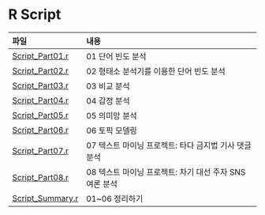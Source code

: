 # R Script

파일           | 내용
:------------- |:-------------
[Script_Part01.r](https://github.com/youngwoos/Doit_textmining/blob/main/Script/Script_Part01.r) | 01 단어 빈도 분석
[Script_Part02.r](https://github.com/youngwoos/Doit_textmining/blob/main/Script/Script_Part02.r) | 02 형태소 분석기를 이용한 단어 빈도 분석
[Script_Part03.r](https://github.com/youngwoos/Doit_textmining/blob/main/Script/Script_Part03.r) | 03 비교 분석
[Script_Part04.r](https://github.com/youngwoos/Doit_textmining/blob/main/Script/Script_Part04.r) | 04 감정 분석
[Script_Part05.r](https://github.com/youngwoos/Doit_textmining/blob/main/Script/Script_Part05.r) | 05 의미망 분석
[Script_Part06.r](https://github.com/youngwoos/Doit_textmining/blob/main/Script/Script_Part06.r) | 06 토픽 모델링
[Script_Part07.r](https://github.com/youngwoos/Doit_textmining/blob/main/Script/Script_Part07.r) | 07 텍스트 마이닝 프로젝트:  타다 금지법 기사 댓글 분석
[Script_Part08.r](https://github.com/youngwoos/Doit_textmining/blob/main/Script/Script_Part08.r) | 08 텍스트 마이닝 프로젝트: 차기 대선 주자 SNS 여론 분석
[Script_Summary.r](https://github.com/youngwoos/Doit_textmining/blob/main/Script/Script_Summary.r) | 01~06 정리하기
